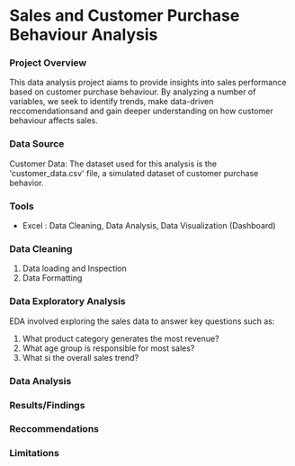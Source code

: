 # Sales and Customer Purchase Behaviour Analysis

### Project Overview

This data analysis project aiams to provide insights into sales performance based on customer purchase behaviour. By analyzing a number of variables, we seek to identify trends, make data-driven reccomendationsand and gain deeper understanding on how customer behaviour affects sales.

### Data Source

Customer Data: The dataset used for this analysis is the 'customer_data.csv' file, a simulated dataset of customer purchase behavior.

### Tools

- Excel : Data Cleaning, Data Analysis, Data Visualization (Dashboard)

### Data Cleaning 

1. Data loading and Inspection
2. Data Formatting

### Data Exploratory Analysis

EDA involved exploring the sales data to answer key questions such as:

1. What product category generates the most revenue?
2. What age group is responsible for most sales?
3. What si the overall sales trend?

### Data Analysis

### Results/Findings

### Reccommendations

### Limitations



